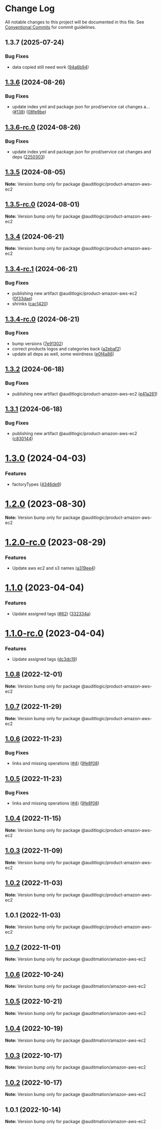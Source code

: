 # Change Log

All notable changes to this project will be documented in this file.
See [Conventional Commits](https://conventionalcommits.org) for commit guidelines.

## 1.3.7 (2025-07-24)


### Bug Fixes

* data copied still need work ([94a6b94](https://github.com/zerobias-org/product/commit/94a6b942fb0516367548599d739529536132755a))





## [1.3.6](https://github.com/auditlogic/product/compare/@auditlogic/product-amazon-aws-ec2@1.3.5...@auditlogic/product-amazon-aws-ec2@1.3.6) (2024-08-26)


### Bug Fixes

* update index yml and package json for prod/service cat changes a… ([#138](https://github.com/auditlogic/product/issues/138)) ([08fe9be](https://github.com/auditlogic/product/commit/08fe9beb1c8457462a19bc69caa02e6212d97e1a))





## [1.3.6-rc.0](https://github.com/auditlogic/product/compare/@auditlogic/product-amazon-aws-ec2@1.3.5...@auditlogic/product-amazon-aws-ec2@1.3.6-rc.0) (2024-08-26)


### Bug Fixes

* update index yml and package json for prod/service cat changes and deps ([2250303](https://github.com/auditlogic/product/commit/225030363a363608240135b7ebed386b28f01e4b))





## [1.3.5](https://github.com/auditlogic/product/compare/@auditlogic/product-amazon-aws-ec2@1.3.4...@auditlogic/product-amazon-aws-ec2@1.3.5) (2024-08-05)

**Note:** Version bump only for package @auditlogic/product-amazon-aws-ec2





## [1.3.5-rc.0](https://github.com/auditlogic/product/compare/@auditlogic/product-amazon-aws-ec2@1.3.4...@auditlogic/product-amazon-aws-ec2@1.3.5-rc.0) (2024-08-01)

**Note:** Version bump only for package @auditlogic/product-amazon-aws-ec2





## [1.3.4](https://github.com/auditlogic/product/compare/@auditlogic/product-amazon-aws-ec2@1.3.4-rc.1...@auditlogic/product-amazon-aws-ec2@1.3.4) (2024-06-21)

**Note:** Version bump only for package @auditlogic/product-amazon-aws-ec2





## [1.3.4-rc.1](https://github.com/auditlogic/product/compare/@auditlogic/product-amazon-aws-ec2@1.3.4-rc.0...@auditlogic/product-amazon-aws-ec2@1.3.4-rc.1) (2024-06-21)


### Bug Fixes

* publishing new artifact @auditlogic/product-amazon-aws-ec2 ([0f33dae](https://github.com/auditlogic/product/commit/0f33daed1f70c9651325acd637f6e87c704c5916))
* shrinks ([cac1420](https://github.com/auditlogic/product/commit/cac14200fefcd8183ab69fe89a47bd3f70f563e9))





## [1.3.4-rc.0](https://github.com/auditlogic/product/compare/@auditlogic/product-amazon-aws-ec2@1.3.2...@auditlogic/product-amazon-aws-ec2@1.3.4-rc.0) (2024-06-21)


### Bug Fixes

* bump versions ([7e91302](https://github.com/auditlogic/product/commit/7e913023b8b312150ed7762c32fbbe616be71de5))
* correct products logos and categories back ([a2ebaf2](https://github.com/auditlogic/product/commit/a2ebaf2efe8e232e6ff22c774c456048771f9469))
* update all deps as well, some weirdness ([e0f4a86](https://github.com/auditlogic/product/commit/e0f4a864714e2d3de6bbf3da014d5312fe53be2f))





## [1.3.2](https://github.com/auditlogic/product/compare/@auditlogic/product-amazon-aws-ec2@1.3.1...@auditlogic/product-amazon-aws-ec2@1.3.2) (2024-06-18)


### Bug Fixes

* publishing new artifact @auditlogic/product-amazon-aws-ec2 ([e41a261](https://github.com/auditlogic/product/commit/e41a26185474b32b5f9938dd0c8ae86ac4371f8d))





## [1.3.1](https://github.com/auditlogic/product/compare/@auditlogic/product-amazon-aws-ec2@1.3.0...@auditlogic/product-amazon-aws-ec2@1.3.1) (2024-06-18)


### Bug Fixes

* publishing new artifact @auditlogic/product-amazon-aws-ec2 ([c830144](https://github.com/auditlogic/product/commit/c8301447b10fa51344d95ed4b7e26444c712965b))





# [1.3.0](https://github.com/auditlogic/product/compare/@auditlogic/product-amazon-aws-ec2@1.2.0...@auditlogic/product-amazon-aws-ec2@1.3.0) (2024-04-03)


### Features

* factoryTypes ([4346de9](https://github.com/auditlogic/product/commit/4346de92693aee892fccf725338ffc7b80ab182b))





# [1.2.0](https://github.com/auditlogic/product/compare/@auditlogic/product-amazon-aws-ec2@1.1.0...@auditlogic/product-amazon-aws-ec2@1.2.0) (2023-08-30)

**Note:** Version bump only for package @auditlogic/product-amazon-aws-ec2





# [1.2.0-rc.0](https://github.com/auditlogic/product/compare/@auditlogic/product-amazon-aws-ec2@1.1.0...@auditlogic/product-amazon-aws-ec2@1.2.0-rc.0) (2023-08-29)


### Features

* Update aws ec2 and s3 names ([a319ee4](https://github.com/auditlogic/product/commit/a319ee4a0fcbde8cc5dcdf1af35c517422944ff4))





# [1.1.0](https://github.com/auditlogic/product/compare/@auditlogic/product-amazon-aws-ec2@1.0.8...@auditlogic/product-amazon-aws-ec2@1.1.0) (2023-04-04)


### Features

* Update assigned tags ([#62](https://github.com/auditlogic/product/issues/62)) ([332334a](https://github.com/auditlogic/product/commit/332334ac1b4a57ff812914e70573c91539a06bf4))





# [1.1.0-rc.0](https://github.com/auditlogic/product/compare/@auditlogic/product-amazon-aws-ec2@1.0.8...@auditlogic/product-amazon-aws-ec2@1.1.0-rc.0) (2023-04-04)


### Features

* Update assigned tags ([dc3dc19](https://github.com/auditlogic/product/commit/dc3dc19fc1eed87cbc16dbdcf7131bf46ffcfbb7))





## [1.0.8](https://github.com/auditlogic/product/compare/@auditlogic/product-amazon-aws-ec2@1.0.7...@auditlogic/product-amazon-aws-ec2@1.0.8) (2022-12-01)

**Note:** Version bump only for package @auditlogic/product-amazon-aws-ec2





## [1.0.7](https://github.com/auditlogic/product/compare/@auditlogic/product-amazon-aws-ec2@1.0.6...@auditlogic/product-amazon-aws-ec2@1.0.7) (2022-11-29)

**Note:** Version bump only for package @auditlogic/product-amazon-aws-ec2





## [1.0.6](https://github.com/auditlogic/product/compare/@auditlogic/product-amazon-aws-ec2@1.0.4...@auditlogic/product-amazon-aws-ec2@1.0.6) (2022-11-23)


### Bug Fixes

* links and missing operations ([#4](https://github.com/auditlogic/product/issues/4)) ([9fe8f08](https://github.com/auditlogic/product/commit/9fe8f08fe7c57fdb79f991ac35bd6ac2e7dcad38))





## [1.0.5](https://github.com/auditlogic/product/compare/@auditlogic/product-amazon-aws-ec2@1.0.4...@auditlogic/product-amazon-aws-ec2@1.0.5) (2022-11-23)


### Bug Fixes

* links and missing operations ([#4](https://github.com/auditlogic/product/issues/4)) ([9fe8f08](https://github.com/auditlogic/product/commit/9fe8f08fe7c57fdb79f991ac35bd6ac2e7dcad38))





## [1.0.4](https://github.com/auditlogic/product/compare/@auditlogic/product-amazon-aws-ec2@1.0.3...@auditlogic/product-amazon-aws-ec2@1.0.4) (2022-11-15)

**Note:** Version bump only for package @auditlogic/product-amazon-aws-ec2





## [1.0.3](https://github.com/auditlogic/product/compare/@auditlogic/product-amazon-aws-ec2@1.0.2...@auditlogic/product-amazon-aws-ec2@1.0.3) (2022-11-09)

**Note:** Version bump only for package @auditlogic/product-amazon-aws-ec2





## [1.0.2](https://github.com/auditlogic/product/compare/@auditlogic/product-amazon-aws-ec2@1.0.1...@auditlogic/product-amazon-aws-ec2@1.0.2) (2022-11-03)

**Note:** Version bump only for package @auditlogic/product-amazon-aws-ec2





## 1.0.1 (2022-11-03)

**Note:** Version bump only for package @auditlogic/product-amazon-aws-ec2





## [1.0.7](https://github.com/auditmation/store-content/compare/@auditmation/amazon-aws-ec2@1.0.6...@auditmation/amazon-aws-ec2@1.0.7) (2022-11-01)

**Note:** Version bump only for package @auditmation/amazon-aws-ec2





## [1.0.6](https://github.com/auditmation/store-content/compare/@auditmation/amazon-aws-ec2@1.0.5...@auditmation/amazon-aws-ec2@1.0.6) (2022-10-24)

**Note:** Version bump only for package @auditmation/amazon-aws-ec2





## [1.0.5](https://github.com/auditmation/store-content/compare/@auditmation/amazon-aws-ec2@1.0.4...@auditmation/amazon-aws-ec2@1.0.5) (2022-10-21)

**Note:** Version bump only for package @auditmation/amazon-aws-ec2





## [1.0.4](https://github.com/auditmation/store-content/compare/@auditmation/amazon-aws-ec2@1.0.3...@auditmation/amazon-aws-ec2@1.0.4) (2022-10-19)

**Note:** Version bump only for package @auditmation/amazon-aws-ec2





## [1.0.3](https://github.com/auditmation/store-content/compare/@auditmation/amazon-aws-ec2@1.0.2...@auditmation/amazon-aws-ec2@1.0.3) (2022-10-17)

**Note:** Version bump only for package @auditmation/amazon-aws-ec2





## [1.0.2](https://github.com/auditmation/store-content/compare/@auditmation/amazon-aws-ec2@1.0.1...@auditmation/amazon-aws-ec2@1.0.2) (2022-10-17)

**Note:** Version bump only for package @auditmation/amazon-aws-ec2





## 1.0.1 (2022-10-14)

**Note:** Version bump only for package @auditmation/amazon-aws-ec2
